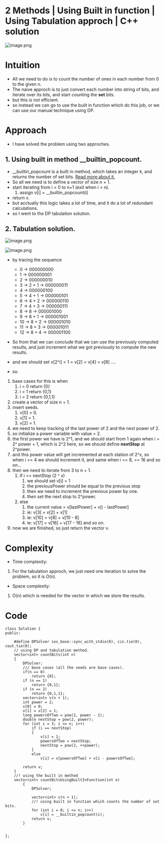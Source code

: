 # 2 Methods | Using Built in function | Using Tabulation approch | C++ solution
![image.png](https://assets.leetcode.com/users/images/a47795b1-3c5f-4df0-ad0b-ee826d2b9c18_1699853830.4195557.png)

# Intuition
<!-- Describe your first thoughts on how to solve this problem. -->
* All we need to do is to count the number of ones in each number from 0 to the given n. 
* The naive approch is to just convert each number into string of bits, and iterate over its bits, and start counting the **set** bits.
* but this is not efficient.
* so instead we can go to use the built in function which do this job, or we can use our manual technique using DP.  
# Approach
<!-- Describe your approach to solving the problem. -->
* I have solved the problem using two approches.
## 1. Using built in method __builtin_popcount.
* __builtin_popcount is a built in method, which takes an integer k, and returns the number of set bits. [Read more about it.](https://www.geeksforgeeks.org/cpp-__builtin_popcount-function/)
* So all we need is to define a vector of size n + 1. 
* start iterating from i = 0 to n+1 (exit when i > n).
    1. assign v[i] = __builtin_popcount(i)
* return v.
* but acctually this logic takes a lot of time, and it do a lot of redundant calculations.
* so I went to the DP tabulation solution. 

## 2. Tabulation solution.  
![image.png](https://assets.leetcode.com/users/images/a3f2f40e-53fa-4f98-bb46-c3b06e99e9ba_1699853885.7755206.png)

![image.png](https://assets.leetcode.com/users/images/199493c9-6496-447f-b4bd-6512a4eeac23_1699853910.0915344.png)

* by tracing the sequence
    * 0 -> 000000000
    * 1 -> 000000001
    * 2 -> 000000010
    * 3 -> 2 + 1 -> 000000011
    * 4 -> 000000100
    * 5 -> 4 + 1 -> 000000101
    * 6 -> 4 + 2 -> 000000110
    * 7 -> 4 + 3 -> 000000111
    * 8 -> 8  -> 000001000
    * 9 -> 8 + 1 -> 000001001
    * 10 -> 8 + 2 -> 000001010
    * 11 -> 8 + 3 -> 000001011
    * 12 -> 8 + 4 -> 000001100

* So from that we can conclude that we can use the previously computed results, and just increment what we got previously to compute the new results. 
* and we should set v[2^i] = 1 = v[2] = v[4] = v[8] ....
- so.
1. base cases for this is when 
    1. i = 0 return {0}     
    1. i = 1 return {0,1}     
    1. i = 2 return {0,1,1}     
2. create a vector of size n + 1.
3. insert seeds.
    1. v[0] = 0.
    2. v[1] = 1.
    3. v[2] = 1.
4. we need to keep tracking of the last power of 2 and the next power of 2.
5. so initialize a power variable with value = 2. 
6. the first power we have is 2^1, and we should start from 1 again when i = 2^ power + 1, which is 2^2 here, so we should define **nextStop** at 2^power.
7. and this power value will get incremented at each station of 2^x, so when i == 4 we should increment it, and same when i == 8, == 16 and so on...
8. then we need to iterate from 3 to n + 1.
    1. if i == nextStop (2 ^ x)  
        1. we should set v[i] = 1
        2. the previousPower should be equal to the previous stop
        3. then we need to increment the previous power by one.
        4. then set the next stop to 2^power.
    5. else
        1. the current value = v[lastPower] + v[i - lastPower]
        2. ie: v[3] = v[2] + v[1]
        3. ie: v[10] = v[8] + v[10 - 8]
        4. ie: v[17] = v[16] + v[17 - 16] and so on. 
9. now we are finished, so just return the vector v.   

# Complexity
- Time complexity:
<!-- Add your time complexity here, e.g. $$O(n)$$ -->
1. For the tabulation approch, we just need one iteration to solve the problem, so it is O(n). 
- Space complexity:
<!-- Add your space complexity here, e.g. $$O(n)$$ -->
1. O(n) which is needed for the vector in which we store the results.
# Code
```
class Solution {
public:

    #define DPSolver ios_base::sync_with_stdio(0), cin.tie(0), cout.tie(0);
    // using DP and tabulation method.
    vector<int> countBits(int n)
    {
        DPSolver;
        /// base cases (all the seeds are base cases).
        if(n == 0) 
            return {0}; 
        if (n == 1)
            return {0,1};
        if (n == 2)
            return {0,1,1};
        vector<int> v(n + 1);
        int power = 2;
        v[0] = 0;
        v[1] = v[2] = 1;
        long powersOfTwo = pow(2, power - 1);
        double nextStop = pow(2, power);
        for (int i = 3; i <= n; i++)
            if (i == nextStop)
            {
                v[i] = 1;
                powersOfTwo = nextStop;
                nextStop = pow(2, ++power);
            }
            else
                v[i] = v[powersOfTwo] + v[i - powersOfTwo];

        return v;
    } 
    //! using the built in method
    vector<int> countBitsUsingBuiltInFunction(int n)
        {
            DPSolver;
            
            vector<int> v(n + 1);
            //! using built in function which counts the number of set bits.
            for (int i = 0; i <= n; i++)
                v[i] = __builtin_popcount(i);
            return v;
        }

    
};
```